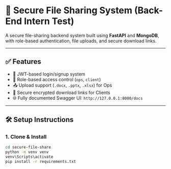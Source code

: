 # 🔐 Secure File Sharing System (Back-End Intern Test)

A secure file-sharing backend system built using **FastAPI** and **MongoDB**, with role-based authentication, file uploads, and secure download links.

---

## ✅ Features

- 🔐 JWT-based login/signup system
- 🧾 Role-based access control (`ops`, `client`)
- 📤 Upload support (`.docx`, `.pptx`, `.xlsx`) for Ops
- 🔗 Secure encrypted download links for Clients
- 🌐 Fully documented Swagger UI: `http://127.0.0.1:8000/docs`

---

## 🛠 Setup Instructions

### 1. Clone & Install
```bash
cd secure-file-share
python -m venv venv
venv\Scripts\activate
pip install -r requirements.txt
